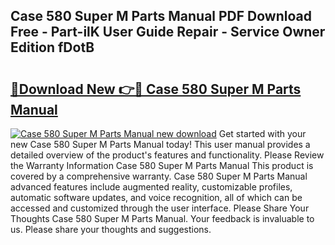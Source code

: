 ## Case 580 Super M Parts Manual PDF Download Free - Part-ilK User Guide Repair - Service Owner Edition fDotB

# <h2><a href="http://bc12228.oget.top/?id=Case+580+Super+M+Parts+Manual">🔗Download New 👉🔴 Case 580 Super M Parts Manual</a></h2>

[![Case 580 Super M Parts Manual new download](https://i.imgur.com/5g1atiW.png)](http://bc12228.oget.top/?id=Case+580+Super+M+Parts+Manual)
Get started with your new Case 580 Super M Parts Manual today! This user manual provides a detailed overview of the product's features and functionality. Please Review the Warranty Information Case 580 Super M Parts Manual This product is covered by a comprehensive warranty. Case 580 Super M Parts Manual advanced features include augmented reality, customizable profiles, automatic software updates, and voice recognition, all of which can be accessed and customized through the user interface. Please Share Your Thoughts Case 580 Super M Parts Manual. Your feedback is invaluable to us. Please share your thoughts and suggestions.
